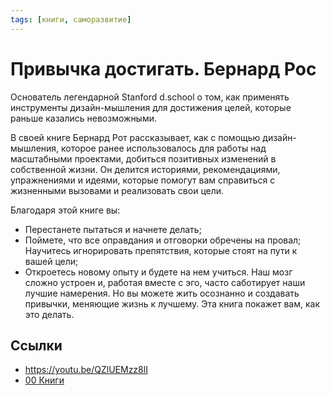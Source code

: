 ```yaml
---
tags: [книги, саморазвитие]
---
```

# Привычка достигать. Бернард Рос

Основатель легендарной Stanford d.school о том, как применять инструменты дизайн-мышления для достижения целей, которые раньше казались невозможными.

В своей книге Бернард Рот рассказывает, как с помощью дизайн-мышления, которое ранее использовалось для работы над масштабными проектами, добиться позитивных изменений в собственной жизни. Он делится историями, рекомендациями, упражнениями и идеями, которые помогут вам справиться с жизненными вызовами и реализовать свои цели.

Благодаря этой книге вы:
- Перестанете пытаться и начнете делать;
- Поймете, что все оправдания и отговорки обречены на провал; Научитесь игнорировать препятствия, которые стоят на пути к вашей цели;
- Откроетесь новому опыту и будете на нем учиться. Наш мозг сложно устроен и, работая вместе с эго, часто саботирует наши лучшие намерения. Но вы можете жить осознанно и создавать привычки, меняющие жизнь к лучшему. Эта книга покажет вам, как это делать.

## Ссылки

* https://youtu.be/QZlUEMzz8lI
* [00 Книги](00%20%D0%9A%D0%BD%D0%B8%D0%B3%D0%B8.md)
